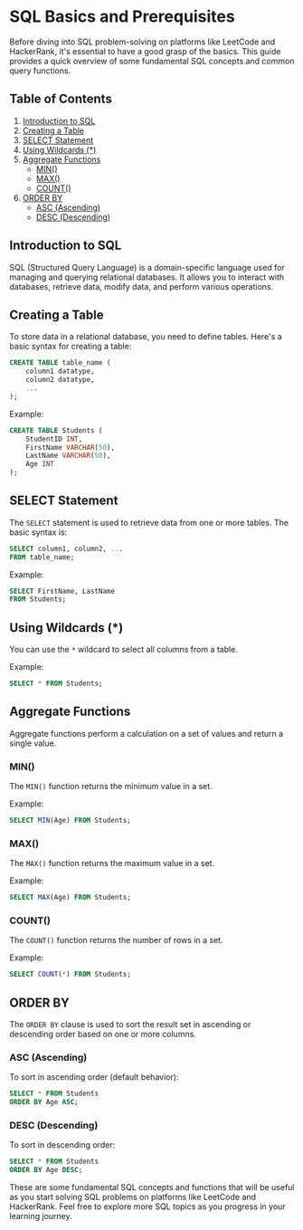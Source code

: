 # SQL Basics and Prerequisites

Before diving into SQL problem-solving on platforms like LeetCode and HackerRank, it's essential to have a good grasp of the basics. This guide provides a quick overview of some fundamental SQL concepts and common query functions.

## Table of Contents
1. [Introduction to SQL](#introduction-to-sql)
2. [Creating a Table](#creating-a-table)
3. [SELECT Statement](#select-statement)
4. [Using Wildcards (*)](#using-wildcards)
5. [Aggregate Functions](#aggregate-functions)
   - [MIN()](#min)
   - [MAX()](#max)
   - [COUNT()](#count)
6. [ORDER BY](#order-by)
   - [ASC (Ascending)](#asc-ascending)
   - [DESC (Descending)](#desc-descending)

## Introduction to SQL
SQL (Structured Query Language) is a domain-specific language used for managing and querying relational databases. It allows you to interact with databases, retrieve data, modify data, and perform various operations.

## Creating a Table
To store data in a relational database, you need to define tables. Here's a basic syntax for creating a table:

```sql
CREATE TABLE table_name (
    column1 datatype,
    column2 datatype,
    ...
);
```

Example:
```sql
CREATE TABLE Students (
    StudentID INT,
    FirstName VARCHAR(50),
    LastName VARCHAR(50),
    Age INT
);
```

## SELECT Statement
The `SELECT` statement is used to retrieve data from one or more tables. The basic syntax is:

```sql
SELECT column1, column2, ...
FROM table_name;
```

Example:
```sql
SELECT FirstName, LastName
FROM Students;
```

## Using Wildcards (*)
You can use the `*` wildcard to select all columns from a table.

Example:
```sql
SELECT * FROM Students;
```

## Aggregate Functions
Aggregate functions perform a calculation on a set of values and return a single value.

### MIN()
The `MIN()` function returns the minimum value in a set.

Example:
```sql
SELECT MIN(Age) FROM Students;
```

### MAX()
The `MAX()` function returns the maximum value in a set.

Example:
```sql
SELECT MAX(Age) FROM Students;
```

### COUNT()
The `COUNT()` function returns the number of rows in a set.

Example:
```sql
SELECT COUNT(*) FROM Students;
```

## ORDER BY
The `ORDER BY` clause is used to sort the result set in ascending or descending order based on one or more columns.

### ASC (Ascending)
To sort in ascending order (default behavior):

```sql
SELECT * FROM Students
ORDER BY Age ASC;
```

### DESC (Descending)
To sort in descending order:

```sql
SELECT * FROM Students
ORDER BY Age DESC;
```

These are some fundamental SQL concepts and functions that will be useful as you start solving SQL problems on platforms like LeetCode and HackerRank. Feel free to explore more SQL topics as you progress in your learning journey.
```

